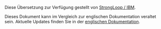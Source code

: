<p>Diese Übersetzung zur Verfügung gestellt von <a href="http://strongloop.com">StrongLoop / IBM</a>.</p>

Dieses Dokument kann im Vergleich zur englischen Dokumentation veraltet sein. Aktuelle Updates finden Sie in der <a href="/expressjs.com/">englischen Dokumentation</a>.
